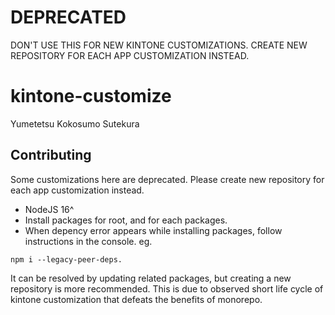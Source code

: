 # DEPRECATED

DON'T USE THIS FOR NEW KINTONE CUSTOMIZATIONS.
CREATE NEW REPOSITORY FOR EACH APP CUSTOMIZATION INSTEAD.

# kintone-customize

Yumetetsu
Kokosumo
Sutekura


## Contributing

Some customizations here are deprecated. 
Please create new repository for each app customization instead.

- NodeJS 16^
- Install packages for root, and for each packages.
- When depency error appears while installing packages, follow instructions in the console. 
eg. 

```
npm i --legacy-peer-deps.
```

It can be resolved by updating related packages, but creating a new repository is more recommended.
This is due to observed short life cycle of kintone customization that defeats the benefits of monorepo.